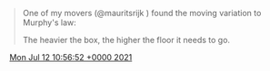 > One of my movers \(@mauritsrijk \) found the moving variation to Murphy's law:  
>   
> The heavier the box, the higher the floor it needs to go\.

<img src="../../media/tweet.ico" width="12" /> [Mon Jul 12 10:56:52 +0000 2021](https://twitter.com/DromerDenker/status/1414539249601425408)